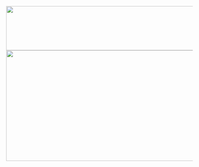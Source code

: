 <div align = "center">



<a href="https://www.gitanimals.org/en_US?utm_medium=image&utm_source=Y00nS00Hyun&utm_content=line">
  <img
    src="https://render.gitanimals.org/lines/Y00nS00Hyun?pet-id=742384693395516834"
    width="600"
    height="120"
  />
</a>

  <a href="https://www.gitanimals.org/en_US?utm_medium=image&utm_source=Y00nS00Hyun&utm_content=farm">
<img
  src="https://render.gitanimals.org/farms/Y00nS00Hyun"
  width="600"
  height="300"
/>
</a>
  
  
</div>
  
